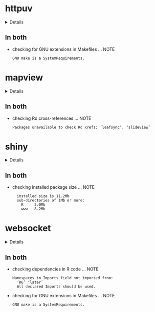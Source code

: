 # httpuv

<details>

* Version: 1.5.3.1
* Source code: https://github.com/cran/httpuv
* URL: https://github.com/rstudio/httpuv
* Date/Publication: 2020-05-26 20:40:11 UTC
* Number of recursive dependencies: 31

Run `revdep_details(,"httpuv")` for more info

</details>

## In both

*   checking for GNU extensions in Makefiles ... NOTE
    ```
    GNU make is a SystemRequirements.
    ```

# mapview

<details>

* Version: 2.7.8
* Source code: https://github.com/cran/mapview
* URL: https://github.com/r-spatial/mapview
* BugReports: https://github.com/r-spatial/mapview/issues
* Date/Publication: 2020-04-07 10:00:16 UTC
* Number of recursive dependencies: 125

Run `revdep_details(,"mapview")` for more info

</details>

## In both

*   checking Rd cross-references ... NOTE
    ```
    Packages unavailable to check Rd xrefs: ‘leafsync’, ‘slideview’
    ```

# shiny

<details>

* Version: 1.4.0.2
* Source code: https://github.com/cran/shiny
* URL: http://shiny.rstudio.com
* BugReports: https://github.com/rstudio/shiny/issues
* Date/Publication: 2020-03-13 10:00:02 UTC
* Number of recursive dependencies: 68

Run `revdep_details(,"shiny")` for more info

</details>

## In both

*   checking installed package size ... NOTE
    ```
      installed size is 11.2Mb
      sub-directories of 1Mb or more:
        R     2.0Mb
        www   8.2Mb
    ```

# websocket

<details>

* Version: 1.1.0
* Source code: https://github.com/cran/websocket
* Date/Publication: 2019-08-08 21:20:02 UTC
* Number of recursive dependencies: 41

Run `revdep_details(,"websocket")` for more info

</details>

## In both

*   checking dependencies in R code ... NOTE
    ```
    Namespaces in Imports field not imported from:
      ‘R6’ ‘later’
      All declared Imports should be used.
    ```

*   checking for GNU extensions in Makefiles ... NOTE
    ```
    GNU make is a SystemRequirements.
    ```

